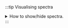 :::tip Visualising spectra
<details>
    <summary>
    How to show/hide spectra.
    </summary>
    <div>

## Visualising spectra

If you wish to see only certain spectra, it is possible to selectively hide (or delete) them.

In order to do so, use the ![add icons](icons.jpg) buttons on the top panel of the displayed spectra list.

![add showhide](showhide.gif)

You can also change the color of an individual spectrum in the displayed spectra tab with a double click.

![add changecolor](changecolor.gif)

</div>

</details>
:::